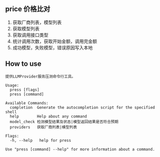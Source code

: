 ## price 价格比对

1. 获取厂商列表，模型列表
2. 获取模型列表
3. 获取调用接口类型
4. 统计调用次数，获取开始金额，调用完金额
5. 成功模型，失败模型，错误原因写入本地


## How to use 

```shell
提供LLMProvider服务压测命令行工具。

Usage:
  press [flags]
  press [command]

Available Commands:
  completion  Generate the autocompletion script for the specified shell
  help        Help about any command
  model_check 检测模型结果及状态|模型返回结果是否符合预期
  providers   获取厂商列表|模型列表

Flags:
  -h, --help   help for press

Use "press [command] --help" for more information about a command.
```